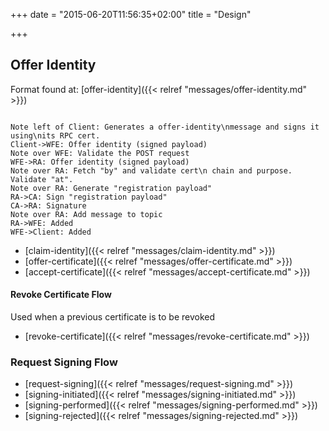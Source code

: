 +++
date = "2015-06-20T11:56:35+02:00"
title = "Design"

+++

## Offer Identity

Format found at: [offer-identity]({{< relref "messages/offer-identity.md" >}})

<code class="sequence-diagram">
Note left of Client: Generates a offer-identity\nmessage and signs it using\nits RPC cert.
Client->WFE: Offer identity (signed payload)
Note over WFE: Validate the POST request
WFE->RA: Offer identity (signed payload)
Note over RA: Fetch "by" and validate cert\n chain and purpose. Validate "at".
Note over RA: Generate "registration payload"
RA->CA: Sign "registration payload"
CA->RA: Signature
Note over RA: Add message to topic
RA->WFE: Added
WFE->Client: Added
</code>


 * [claim-identity]({{< relref "messages/claim-identity.md" >}})
 * [offer-certificate]({{< relref "messages/offer-certificate.md" >}})
 * [accept-certificate]({{< relref "messages/accept-certificate.md" >}})

#### Revoke Certificate Flow

Used when a previous certificate is to be revoked

 * [revoke-certificate]({{< relref "messages/revoke-certificate.md" >}})

### Request Signing Flow
 * [request-signing]({{< relref "messages/request-signing.md" >}})
 * [signing-initiated]({{< relref "messages/signing-initiated.md" >}})
 * [signing-performed]({{< relref "messages/signing-performed.md" >}})
 * [signing-rejected]({{< relref "messages/signing-rejected.md" >}})
